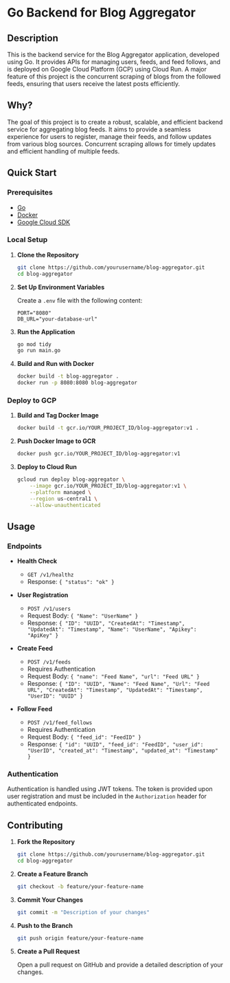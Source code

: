 # Go Backend for Blog Aggregator

## Description

This is the backend service for the Blog Aggregator application, developed using Go. It provides APIs for managing users, feeds, and feed follows, and is deployed on Google Cloud Platform (GCP) using Cloud Run. A major feature of this project is the concurrent scraping of blogs from the followed feeds, ensuring that users receive the latest posts efficiently.

## Why?

The goal of this project is to create a robust, scalable, and efficient backend service for aggregating blog feeds. It aims to provide a seamless experience for users to register, manage their feeds, and follow updates from various blog sources. Concurrent scraping allows for timely updates and efficient handling of multiple feeds.

## Quick Start

### Prerequisites

- [Go](https://golang.org/dl/)
- [Docker](https://www.docker.com/products/docker-desktop)
- [Google Cloud SDK](https://cloud.google.com/sdk/docs/install)

### Local Setup

1. **Clone the Repository**

   ```sh
   git clone https://github.com/yourusername/blog-aggregator.git
   cd blog-aggregator
   ```

2. **Set Up Environment Variables**

   Create a `.env` file with the following content:

   ```env
   PORT="8080"
   DB_URL="your-database-url"
   ```

3. **Run the Application**

   ```sh
   go mod tidy
   go run main.go
   ```

4. **Build and Run with Docker**

   ```sh
   docker build -t blog-aggregator .
   docker run -p 8080:8080 blog-aggregator
   ```

### Deploy to GCP

1. **Build and Tag Docker Image**

   ```sh
   docker build -t gcr.io/YOUR_PROJECT_ID/blog-aggregator:v1 .
   ```

2. **Push Docker Image to GCR**

   ```sh
   docker push gcr.io/YOUR_PROJECT_ID/blog-aggregator:v1
   ```

3. **Deploy to Cloud Run**

   ```sh
   gcloud run deploy blog-aggregator \
       --image gcr.io/YOUR_PROJECT_ID/blog-aggregator:v1 \
       --platform managed \
       --region us-central1 \
       --allow-unauthenticated
   ```

## Usage

### Endpoints

- **Health Check**

  - `GET /v1/healthz`
  - Response: `{ "status": "ok" }`

- **User Registration**

  - `POST /v1/users`
  - Request Body: `{ "Name": "UserName" }`
  - Response: `{ "ID": "UUID", "CreatedAt": "Timestamp", "UpdatedAt": "Timestamp", "Name": "UserName", "Apikey": "ApiKey" }`

- **Create Feed**

  - `POST /v1/feeds`
  - Requires Authentication
  - Request Body: `{ "name": "Feed Name", "url": "Feed URL" }`
  - Response: `{ "ID": "UUID", "Name": "Feed Name", "Url": "Feed URL", "CreatedAt": "Timestamp", "UpdatedAt": "Timestamp", "UserID": "UUID" }`

- **Follow Feed**
  - `POST /v1/feed_follows`
  - Requires Authentication
  - Request Body: `{ "feed_id": "FeedID" }`
  - Response: `{ "id": "UUID", "feed_id": "FeedID", "user_id": "UserID", "created_at": "Timestamp", "updated_at": "Timestamp" }`

### Authentication

Authentication is handled using JWT tokens. The token is provided upon user registration and must be included in the `Authorization` header for authenticated endpoints.

## Contributing

1. **Fork the Repository**

   ```sh
   git clone https://github.com/yourusername/blog-aggregator.git
   cd blog-aggregator
   ```

2. **Create a Feature Branch**

   ```sh
   git checkout -b feature/your-feature-name
   ```

3. **Commit Your Changes**

   ```sh
   git commit -m "Description of your changes"
   ```

4. **Push to the Branch**

   ```sh
   git push origin feature/your-feature-name
   ```

5. **Create a Pull Request**

   Open a pull request on GitHub and provide a detailed description of your changes.
